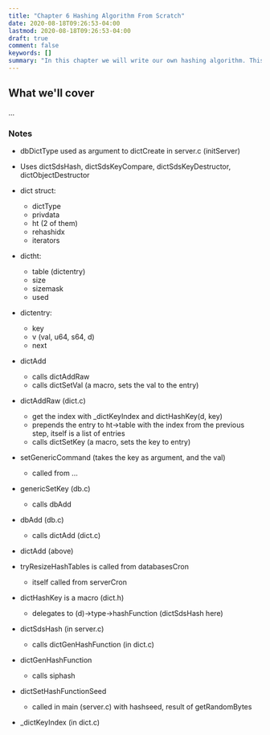 ```yaml
---
title: "Chapter 6 Hashing Algorithm From Scratch"
date: 2020-08-18T09:26:53-04:00
lastmod: 2020-08-18T09:26:53-04:00
draft: true
comment: false
keywords: []
summary: "In this chapter we will write our own hashing algorithm. This will allow to remove uses of the Ruby Hash class and use our, built from scracth, Dict class."
---
```


## What we'll cover

...

### Notes

- dbDictType used as argument to dictCreate in server.c (initServer)
- Uses dictSdsHash, dictSdsKeyCompare, dictSdsKeyDestructor, dictObjectDestructor
- dict struct:
  - dictType
  - privdata
  - ht (2 of them)
  - rehashidx
  - iterators

- dictht:
  - table (dictentry)
  - size
  - sizemask
  - used

- dictentry:
  - key
  - v (val, u64, s64, d)
  - next

- dictAdd
  - calls dictAddRaw
  - calls dictSetVal (a macro, sets the val to the entry)

- dictAddRaw (dict.c)
  - get the index with _dictKeyIndex and dictHashKey(d, key)
  - prepends the entry to ht->table with the index from the previous step, itself is a list of entries
  - calls dictSetKey (a macro, sets the key to entry)

- setGenericCommand (takes the key as argument, and the val)
  - called from ...

- genericSetKey (db.c)
  - calls dbAdd

- dbAdd (db.c)
  - calls dictAdd (dict.c)

- dictAdd (above)

- tryResizeHashTables is called from databasesCron
  - itself called from serverCron

- dictHashKey is a macro (dict.h)
  - delegates to (d)->type->hashFunction (dictSdsHash here)

- dictSdsHash (in server.c)
  - calls dictGenHashFunction (in dict.c)

- dictGenHashFunction
  - calls siphash

- dictSetHashFunctionSeed
  - called in main (server.c) with hashseed, result of getRandomBytes

- _dictKeyIndex (in dict.c)
